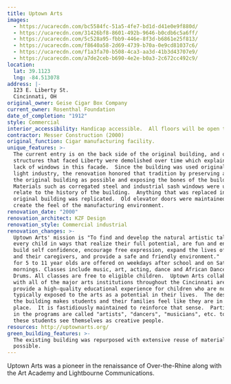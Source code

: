 ```yaml
---
title: Uptown Arts
images:
  - https://ucarecdn.com/bc5584fc-51a5-4fe7-bd1d-d41e0e9f880d/
  - https://ucarecdn.com/31426bf8-8601-492b-9646-b0cdb6c5a6ff/
  - https://ucarecdn.com/5c528a95-fbb9-446e-8f3d-b6861e25f813/
  - https://ucarecdn.com/f8640a58-2d69-4739-b70a-0e9cd81037c6/
  - https://ucarecdn.com/f1a3fa70-b508-4ca3-aa3d-41b3d43707e9/
  - https://ucarecdn.com/a7de2ceb-b690-4e2e-b0a3-2c672cc492c9/
location:
  lat: 39.1123
  lng: -84.513078
address: |-
  123 E. Liberty St.
  Cincinnati, OH
original_owner: Geise Cigar Box Company
current_owner: Rosenthal Foundation
date_of_completion: "1912"
style: Commercial
interior_accessibility: Handicap accessible.  All floors will be open to visitors except the basement.
contractor: Messer Construction (2000)
original_function: Cigar manufacturing facility.
unique_features: >-
  The current entry is on the back side of the original building, and other
  structures that faced Liberty were demolished over time which explains the
  lack of windows in this facade.  Since the building was used originally by
  light industry, the renovation honored that tradition by preserving as much of
  the original building as possible and exposing the bones of the building.
  Materials such as corregated steel and industrial sash windows were used to
  relate to the history of the building.  Anything that was replaced in the
  original building was replicated.  Old elevator doors were maintained to
  create the feel of the manufacturing environment.
renovation_date: "2000"
renovation_architect: KZF Design
renovation_style: Commercial industrial
renovation_changes: >-
  Uptown Arts' mission is "To find and develop the natural artistic talent in
  every child in ways that realize their full potential, are fun and enriching,
  build self confidence, encourage free expression, expand the lives of children
  and their caregivers, and provide a safe and friendly environment."  Classes
  for 5 to 11 year olds are offered on weekdays after school and on Saturday
  mornings. Classes include music, art, acting, dance and African Dance and
  Drums. All classes are free to eligible children.  Uptown Arts collaborates
  with all of the major arts institutions throughout the Cincinnati area to
  provide a high-quality educational experience for children who are not
  typically exposed to the arts as a potential in their lives.  The design of
  the building makes students and their families feel like they are in a special
  place.  It is fastidiously maintained to reinforce that sense.  Participants
  in the programs are called "artists", "dancers", "musicians", etc. to make
  these students see themselves as creative people.
resources: http://uptownarts.org/
green_building_features: >-
  The existing building was repurposed with extensive reuse of materials where
  possible.
---
```


Uptown Arts was a pioneer in the renaissance of Over-the-Rhine along with the Art Academy and Lightbourne Communications.
